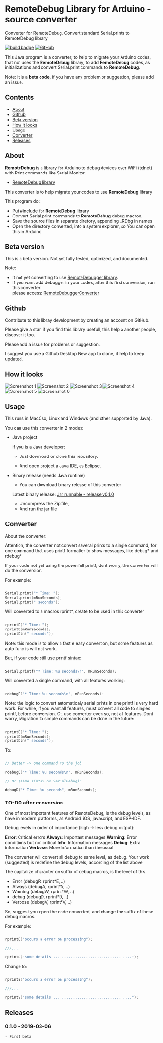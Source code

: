 # RemoteDebug Library for Arduino - source converter

Converter for RemoteDebug. Convert standard Serial.prints to RemoteDebug library


<a href="#releases">![build badge](https://img.shields.io/badge/version-v0.1.0-blue.svg)</a> 
<a href="https://github.com/JoaoLopesF/RemoteDebugConverter/blob/master/LICENSE.txt">
![GitHub](https://img.shields.io/github/license/mashape/apistatus.svg)</a>

This Java program is a converter, to help to migrate your Arduino codes, that not uses the __RemoteDebug__ library,
to add __RemoteDebug__ codes, as initializations and convert Serial.print commands to __RemoteDebug__.

Note: it is a __beta code__, if you have any problem or suggestion, please add an issue.


## Contents

- [About](#about)
- [Github](#github)
- [Beta version](#beta-version)
- [How it looks](#how-it-looks)
- [Usage](#usage)
- [Converter](#converter)
- [Releases](#releases)

## About

__RemoteDebug__ is a library for Arduino to debug devices over WiFi (telnet) with Print commands like Serial Monitor.

- [RemoteDebug library](https://github.com/JoaoLopesF/RemoteDebug)

This converter is to help migrate your codes to use __RemoteDebug__ library

This program do:

- Put #include for __RemoteDebug__ library
- Convert Serial.print commands to __RemoteDebug__ debug macros.
- Save the source files in separate diretory, appending _RDbg in names
- Open the directory converted, into a system explorer,
  so You can open this in Arduino

## Beta version

This is a beta version. 
Not yet fully tested, optimized, and documented.

Note:  

- It not yet converting to use [RemoteDebugger library](https://github.com/JoaoLopesF/RemoteDebugger).
- If you want add debugger in your codes, after this first conversion, run this converter:  
  please access: [RemoteDebuggerConverter](https://github.com/JoaoLopesF/RemoteDebuggerConverter)
  
## Github

Contribute to this libray development by creating an account on GitHub.

Please give a star, if you find this library usefull, 
this help a another people, discover it too.

Please add a issue for problems or suggestion.

I suggest you use a Github Desktop New app to clone, 
it help to keep updated.


## How it looks

![Screenshot 1](https://github.com/JoaoLopesF/RemoteDebugConverter/blob/master/screenshots/screenshot1.png)
![Screenshot 2](https://github.com/JoaoLopesF/RemoteDebugConverter/blob/master/screenshots/screenshot2.png)
![Screenshot 3](https://github.com/JoaoLopesF/RemoteDebugConverter/blob/master/screenshots/screenshot3.png)
![Screenshot 4](https://github.com/JoaoLopesF/RemoteDebugConverter/blob/master/screenshots/screenshot4.png)
![Screenshot 5](https://github.com/JoaoLopesF/RemoteDebugConverter/blob/master/screenshots/screenshot5.png)
![Screenshot 6](https://github.com/JoaoLopesF/RemoteDebugConverter/blob/master/screenshots/screenshot6.png)

## Usage

This runs in MacOsx, Linux and Windows (and other supported by Java).

You can use this converter in 2 modes:

- Java project

  If you is a Java developer:

  - Just download or clone this repository.

  - And open project a Java IDE, as Eclipse.

- Binary release (needs Java runtime)

  - You can download binary release of this converter

  Latest binary release: [Jar runnable - release v0.1.0](https://github.com/JoaoLopesF/RemoteDebugConverter/releases/download/v0.1.0/RemoteDebugConverter.jar.zip)

  - Uncompress the Zip file,
  - And run the jar file

## Converter

About the converter:

Attention, the converter not convert several prints to a single command,
for one command that uses printf formatter to show messages,
like debug* and rdebug*

If your code not yet using the powerfull printf,
dont worry, the converter will do the conversion.

For example:

```cpp

Serial.print("* Time: ");
Serial.print(mRunSeconds);
Serial.print(" seconds");

```

Will converted to a macros rprint*, create to be used in this converter

```cpp

rprintD("* Time: ");
rprintD(mRunSeconds);
rprintDln(" seconds");

```

Note: this mode is to allow a fast e easy convertion,
but some features as auto func is will not work.

But, if your code still use printf sintax:

```cpp

Serial.printf("* Time: %u seconds\n", mRunSeconds);

```

Will converted a single command, with all features working:

```cpp

rdebugD("* Time: %u seconds\n", mRunSeconds);

```

Note: the logic to convert automaticaly serial prints in one printf is very hard work.
For while, if you want all features, must convert all code to singles printf, before conversion.
Or, use converter even so, not all features. 
Dont worry, Migration to simple commands can be done in the future:

```cpp

rprintD("* Time: ");
rprintD(mRunSeconds);
rprintDln(" seconds");

```

 To:

```cpp

// Better -> one command to the job

rdebugD("* Time: %u seconds\n", mRunSeconds);

// Or (same sintax os SerialDebug):

debugD("* Time: %u seconds", mRunSeconds);

```

### TO-DO after conversion

One of most important features of RemoteDebug,
is the debug levels, as have in modern platforms,
as Android, iOS, javascript, and ESP-IDF.

Debug levels in order of importance (high -> less debug output):

   __Error__:    Critical errors
   __Always__:   Important messages
   __Warning__:  Error conditions but not critical
   __Info__:     Information messages
   __Debug__:    Extra information
   __Verbose__:  More information than the usual  

The converter will convert all debug to same level,
as debug. Your work (suggested) is redefine the debug levels,
according of the list above.

The capitalize character on suffix of debug macros,
is the level of this.

- Error (debugR, rprint*E, ..)
- Always (debugA, rprint*A, ..)
- Warning (debugW, rprint*W, ..)
- debug (debugD, rprint*D, ..)
- Verbose (debugV, rprint*V, ..)

So, suggest you open the code converted,
and change the suffix of these debug macros.

For example:

```cpp

rprintD("occurs a error on processing");

///...

rprintD("some details ....................................");

````

Change to:

```cpp

rprintE("occurs a error on processing");

///...

rprintV("some details ....................................");

````

## Releases

### 0.1.0 - 2019-03-06

    - First beta

